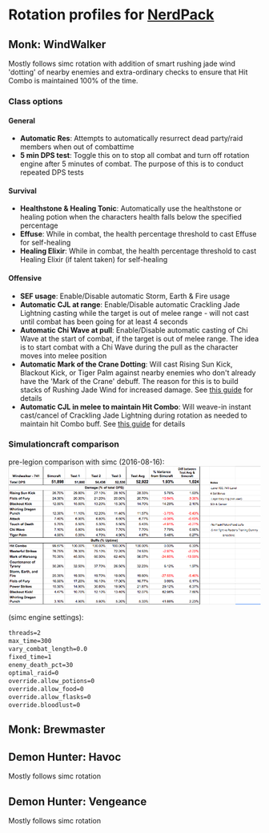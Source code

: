 # Rotation profiles for [NerdPack](https://github.com/MrTheSoulz/NerdPack)

## Monk: WindWalker
Mostly follows simc rotation with addition of smart rushing jade wind 'dotting' of nearby enemies and extra-ordinary checks to ensure that Hit Combo is maintained 100% of the time.

### Class options

#### General
* **Automatic Res**: Attempts to automatically resurrect dead party/raid members when out of combattime
* **5 min DPS test**: Toggle this on to stop all combat and turn off rotation engine after 5 minutes of combat. The purpose of this is to conduct repeated DPS tests

#### Survival
* **Healthstone & Healing Tonic**: Automatically use the healthstone or healing potion when the characters health falls below the specified percentage
* **Effuse**: While in combat, the health percentage threshold to cast Effuse for self-healing
* **Healing Elixir**: While in combat, the health percentage threshold to cast Healing Elixir (if talent taken) for self-healing

#### Offensive
* **SEF usage**: Enable/Disable automatic Storm, Earth & Fire usage
* **Automatic CJL at range**: Enable/Disable automatic Crackling Jade Lightning casting while the target is out of melee range - will not cast until combat has been going for at least 4 seconds
* **Automatic Chi Wave at pull**: Enable/Disable automatic casting of Chi Wave at the start of combat, if the target is out of melee range.  The idea is to start combat with a Chi Wave during the pull as the character moves into melee position
* **Automatic Mark of the Crane Dotting**: Will cast Rising Sun Kick, Blackout Kick, or Tiger Palm against nearby enemies who don't already have the 'Mark of the Crane' debuff. The reason for this is to build stacks of Rushing Jade Wind for increased damage. See [this guide](http://www.walkingthewind.com/2016/08/20/spinning-crane-kick-theorycrafting/) for details
* **Automatic CJL in melee to maintain Hit Combo**: Will weave-in instant cast/cancel of Crackling Jade Lightning during rotation as needed to maintain hit Combo buff.  See [this guide](http://www.walkingthewind.com/2016/07/26/spotlight-hit-combo-and-mastery-1/) for details


### Simulationcraft comparison

pre-legion comparison with simc (2016-08-16):
![pre-legion comparison with simc](media/simc_20160816.png)

(simc engine settings):
```
threads=2
max_time=300
vary_combat_length=0.0
fixed_time=1
enemy_death_pct=30
optimal_raid=0
override.allow_potions=0
override.allow_food=0
override.allow_flasks=0
override.bloodlust=0
```

## Monk: Brewmaster

## Demon Hunter: Havoc
Mostly follows simc rotation

## Demon Hunter: Vengeance
Mostly follows simc rotation
